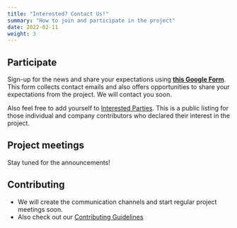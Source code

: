 ```yaml
---
title: "Interested? Contact Us!"
summary: "How to join and participate in the project"
date: 2022-02-11
weight: 3
---
```


## Participate

Sign-up for the news and share your expectations using
**[this Google Form](https://bit.ly/openfeature-signup)**.
This form collects contact emails and also offers opportunities to share your expectations from the project.
We will contact you soon.

Also feel free to add yourself to
[Interested Parties](https://github.com/openfeatureflags/governance/blob/main/interested-parties.md).
This is a public listing for those individual and company contributors
who declared their interest in the project.

## Project meetings

Stay tuned for the announcements!

## Contributing

* We will create the communication channels and start regular project meetings soon.
* Also check out our [Contributing Guidelines](https://github.com/openfeatureflags/.github/blob/main/CONTRIBUTING.md)
